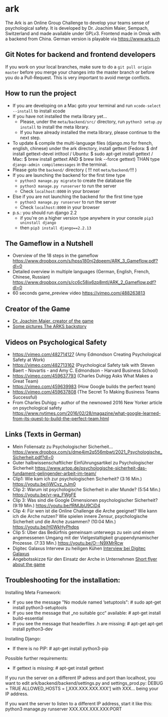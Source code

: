 # ark
The Ark is an Online Group Challenge to develop your teams sense of psychological safety. It is developed by Dr. Joachim Maier, Sempach, Switzerland and made available under GPLv3. Frontend made in Omsk with a backend from China. German version is playable via https://www.arks.ch
## Git Notes for backend and frontend developers
If you work on your local branches, make sure to do a `git pull origin master` before you merge your changes into the master branch or before you do a Pull-Request. This is very important to avoid merge conflicts.
## How to run the project 
- If you are developing on a Mac goto your terminal and run ```xcode-select --install``` to install xcode
- If you have not installed the meta library yet...
    - Please, under the ```meta/backend/src/``` directory, run ```python3 setup.py install``` to install the meta library.
    - If you have already installed the meta library, please continue to the next step.
- To update & compile the multi-language files (django.mo for french, english, chinese) under the ark directory, install gettext (Fedora: $ dnf install gettext-devel intltool / Ubuntu: $ sudo apt-get install gettext / Mac: $ brew install gettext AND $ brew link --force gettext) THAN type ```django-admin compilemessages``` in the terminal.
- Please goto the ```backend/``` directory ( !!! not ```meta/backend/```!!! )
- If you are launching the backend for the first time type
    - ```python3 manage.py migrate``` to create the database file
    - ```python3 manage.py runserver``` to run the server
    - Check ```localhost:8000``` in your browser
- Else if you are not launching the backend for the first time type
    - ```python3 manage.py runserver``` to run the server
    - Check ```localhost:8000``` in your browser
- p.s.: you should run django 2.2
    - if you're on a higher version type anywhere in your console ```pip3 uninstall django```
    - then ```pip3 install django==2.2.13```
## The Gameflow in a Nutshell
- Overview of the 18 steps in the gameflow
https://www.dropbox.com/s/hpss180nj2dpeem/ARK_3_Gameflow.pdf?dl=0
- Detailed overview in multiple languages (German, English, French, Chinese, Russian)
https://www.dropbox.com/s/cc6c58ix6zp8mtl/ARK_2_Gameflow.pdf?dl=0
- 60 seconds game_preview video
https://vimeo.com/488263813
## Creator of the Game
* [Dr. Joachim Maier, creator of the game](https://www.linkedin.com/in/dr-joachim-maier/)
* [Some pictures The ARKS backstory](https://photos.app.goo.gl/4fHKgDkx9ChjeiuV8)
## Videos on Psychological Safety
* https://vimeo.com/482714127 (Amy Edmondson Creating Psychological Safety at Work)
* https://vimeo.com/482713162 (Psychological Safety talk with Steven Baert - Novartis - and Amy C. Edmondson - Harvard Business School)
* https://vimeo.com/459637793 (Charles Duhigg Asks What Makes a Great Team)
* https://vimeo.com/459639983 (How Google builds the perfect team)
* https://vimeo.com/459637808 (The Secret To Making Business Teams Successful)
* From Charles Duhigg – author of the newnowed 2016 New Yorker article on psychological safety https://www.nytimes.com/2016/02/28/magazine/what-google-learned-from-its-quest-to-build-the-perfect-team.html
## Links (Texts in German)
* Mein Foliensatz zu Psychologischer Sicherheit...
https://www.dropbox.com/s/dme4jm2q556mbwt/2021_Psychologische_Sicherheit.pdf?dl=0
* Guter halbwissenschaftlicher Einführungsartikel zu Psychologischer Sicherheit https://www.artop.de/psychologische-sicherheit-das-fundament-gelingender-arbeit-im-team/
* Clip1: Wie kam ich zur psychologischen Sicherheit? (3:16 Min.)
https://youtu.be/jiWCvz_nJm0
* Clip 2: Warum ist psychologische Sicherheit in aller Munde? (5:54 Min.)
https://youtu.be/vr-wa_FWgFE
* Clip 3: Was sind die Google Dimensionen psychologischer Sicherheit? (9:19 Min.)
https://youtu.be/fRMJbU9CiD4
* Clip 4: Für wen ist die Online Challenge die Arche geeignet? Wie kann ich die Arche nutzen? Wie spielen innere Zensur, psychologische Sicherheit und die Arche zusammen? (10:04 Min.)
https://youtu.be/H0WkHyPhdps
* Clip 5: Über das Bedürfnis gemeinsam unterwegs zu sein und einem angemessenen Umgang mit der Vielgestaltigkeit gruppendynamischer Prozesse. (7:33 Min.)
https://youtu.be/O--N9XMrRcw
* Digitec Galaxus Intervew zu heiligen Kühen [Interview bei Digitec Galaxus](https://www.personal-schweiz.ch/experten-interviews/article/innovation-bei-digitec-galaxus-gibt-es-keine-heiligen-kuehe/)
* Angebotsskizze für den Einsatz der Arche in Unternehmen [Short flyer about the game](https://www.ywesee.com/uploads/Arks/Arks_The_Game.pdf)

## Troubleshooting for the installation:
Installing Meta Framework:
* If you see the message "No module named ’setuptools": # sudo apt-get install python3-setuptools
* If you see the message that „no suitable gcc“ available: # apt-get install build-essential
* If you see the message that headerfiles .h are missing: # apt-get apt-get install python3-dev

Installing Django:
* If there is no PIP: # apt-get install python3-pip

Possible further requirements:
* If gettext is missing: # apt-get install gettext 

If you run the server on a different IP adress and port than localhost, you want to edit ark/backend/backend/settings.py and settings_prod.py: 
DEBUG = TRUE 
ALLOWED_HOSTS = [‚XXX.XXX.XXX.XXX‘]   	with XXX… being your IP address.

If you want the server to listen to a different IP address, start it like this:
  python3 manage.py runserver XXX.XXX.XXX.XXX:PORT
